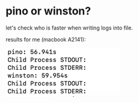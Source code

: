 # pino or winston?

let's check who is faster when writing logs into file.

results for me (macbook A2141):

![benchmark.png](benchmark.png)
